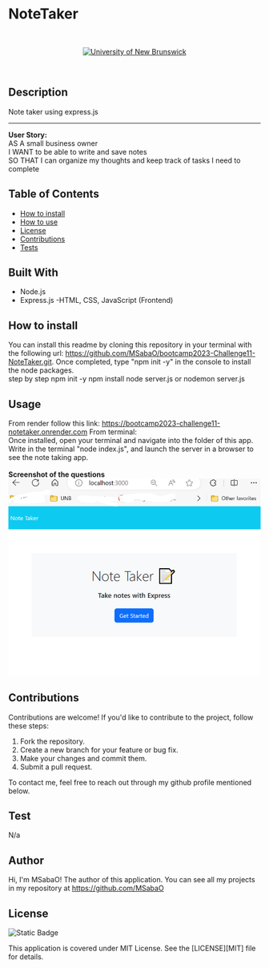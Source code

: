 # NoteTaker

<br/>
<p align="center">
    <a href="https://unb.ca/cel/bootcamps/coding.html">
        <img alt="University of New Brunswick" src="https://img.shields.io/static/v1.svg?label=bootcamp&message=UNB&color=red" /></a>
    
</p>
<br/>

## Description

Note taker using express.js 
<hr>
<b>User Story:</b><br>
AS A small business owner <br>
I WANT to be able to write and save notes<br>
SO THAT I can organize my thoughts and keep track of tasks I need to complete<br>


## Table of Contents

- [How to install](#How-to-install)
- [How to use](#usage)
- [License](#license)
- [Contributions](#contributions)
- [Tests](#test)

## Built With
- Node.js
- Express.js
-HTML, CSS, JavaScript (Frontend)


## How to install
You can install this readme by cloning this repository in your terminal with the following url: https://github.com/MSabaO/bootcamp2023-Challenge11-NoteTaker.git. Once completed, type "npm init -y" in the console to install the node packages. <br>
step by step
npm init -y
npm install
node server.js or nodemon server.js

## Usage
From render follow this link: https://bootcamp2023-challenge11-notetaker.onrender.com
From terminal:<br>
Once installed, open your terminal and navigate into the folder of this app. Write in the terminal "node index.js", and launch the server in a browser to see the note taking app.<br>
<br>
<b>Screenshot of the questions</b>
![alt text](image.png)


## Contributions
Contributions are welcome! If you'd like to contribute to the project, follow these steps:

1.    Fork the repository.
2.    Create a new branch for your feature or bug fix.
3.    Make your changes and commit them.
4.    Submit a pull request.

To contact me, feel free to reach out through my github profile mentioned below.

## Test
N/a

## Author
Hi, I'm MSabaO! The author of this application. You can see all my projects in my repository at https://github.com/MSabaO


## License 
![Static Badge](https://img.shields.io/badge/License-MIT-blue) <br>

This application is covered under MIT License. See the [LICENSE][MIT] file for details.
